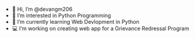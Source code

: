 - 👋 Hi, I’m @devangm206
- 👀 I’m interested in Python Programming 
- 🌱 I’m currently learning Web Devlopment in Python
- 💻 I’m working on creating web app for a Grievance Redressal Program

<!---
devangm206/devangm206 is a ✨ special ✨ repository because its `README.md` (this file) appears on your GitHub profile.
You can click the Preview link to take a look at your changes.
--->
